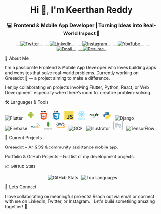 <h1 align="center">Hi 👋, I'm Keerthan Reddy</h1>
<h3 align="center">💻 Frontend & Mobile App Developer | Turning Ideas into Real-World Impact 🌱</h3>

<p align="center">
  <a href="https://twitter.com/" target="_blank">
    <img src="https://img.shields.io/twitter/follow/?logo=twitter&style=for-the-badge" alt="Twitter"/>
  </a>
  <a href="https://linkedin.com/in/keerthan-reddy" target="_blank">
    <img src="https://img.shields.io/badge/LinkedIn-Keerthan%20Reddy-blue?style=for-the-badge&logo=linkedin" alt="LinkedIn"/>
  </a>
  <a href="https://instagram.com/_keerthan_176" target="_blank">
    <img src="https://img.shields.io/badge/Instagram-@_keerthan_176-red?style=for-the-badge&logo=instagram" alt="Instagram"/>
  </a>
  <a href="https://www.youtube.com/c/krixeee" target="_blank">
    <img src="https://img.shields.io/badge/YouTube-Krixeee-red?style=for-the-badge&logo=youtube" alt="YouTube"/>
  </a>
  <a href="mailto:keerthanreddy1706@gmail.com" target="_blank">
    <img src="https://img.shields.io/badge/Email-keerthanreddy1706@gmail.com-green?style=for-the-badge&logo=gmail" alt="Email"/>
  </a>
  <a href="https://drive.google.com/file/d/14FSD9_U5v-yq8Nc8c9fDonjAQZUZuXdG/view?usp=sharing" target="_blank">
    <img src="https://img.shields.io/badge/Resume-Download-blue?style=for-the-badge&logo=google-drive" alt="Resume"/>
  </a>
</p>

🚀 About Me

I'm a passionate Frontend & Mobile App Developer who loves building apps and websites that solve real-world problems. Currently working on Greendot 🌱 — a project aiming to make a difference.

I enjoy collaborating on projects involving Flutter, Python, React, or Web Development, especially when there’s room for creative problem-solving.

🛠️ Languages & Tools

<!-- Setting a fixed width (30px) for all icon SVGs to prevent oversized rendering -->

<img src="https://www.vectorlogo.zone/logos/flutterio/flutterio-icon.svg" alt="Flutter" width="30"/>  
<img src="https://raw.githubusercontent.com/devicons/devicon/master/icons/android/android-original-wordmark.svg" alt="Android" width="30"/>  
<img src="https://raw.githubusercontent.com/devicons/devicon/master/icons/html5/html5-original-wordmark.svg" alt="HTML5" width="30"/>  
<img src="https://raw.githubusercontent.com/devicons/devicon/master/icons/css3/css3-original-wordmark.svg" alt="CSS3" width="30"/>  
<img src="https://raw.githubusercontent.com/devicons/devicon/master/icons/javascript/javascript-original.svg" alt="JavaScript" width="30"/>  
<img src="https://raw.githubusercontent.com/devicons/devicon/master/icons/react/react-original-wordmark.svg" alt="React" width="30"/>  
<img src="https://raw.githubusercontent.com/devicons/devicon/master/icons/nodejs/nodejs-original-wordmark.svg" alt="Node.js" width="30"/>  
<img src="https://raw.githubusercontent.com/devicons/devicon/master/icons/python/python-original.svg" alt="Python" width="30"/>  
<img src="https://cdn.worldvectorlogo.com/logos/django.svg" alt="Django" width="30"/>  
<img src="https://www.vectorlogo.zone/logos/firebase/firebase-icon.svg" alt="Firebase" width="30"/>  
<img src="https://raw.githubusercontent.com/devicons/devicon/master/icons/mysql/mysql-original-wordmark.svg" alt="MySQL" width="30"/>  
<img src="https://raw.githubusercontent.com/devicons/devicon/master/icons/mongodb/mongodb-original-wordmark.svg" alt="MongoDB" width="30"/>  
<img src="https://raw.githubusercontent.com/devicons/devicon/master/icons/amazonwebservices/amazonwebservices-original-wordmark.svg" alt="AWS" width="30"/>  
<img src="https://www.vectorlogo.zone/logos/google_cloud/google_cloud-icon.svg" alt="GCP" width="30"/>  
<img src="https://www.vectorlogo.zone/logos/adobe_illustrator/adobe_illustrator-icon.svg" alt="Illustrator" width="30"/>  
<img src="https://raw.githubusercontent.com/devicons/devicon/master/icons/photoshop/photoshop-line.svg" alt="Photoshop" width="30"/>  
<img src="https://www.vectorlogo.zone/logos/tensorflow/tensorflow-icon.svg" alt="TensorFlow" width="30"/>  

🌱 Current Projects

Greendot – An SOS & community assistance mobile app.  

Portfolio & GitHub Projects – Full list of my development projects.

📈 GitHub Stats

<p align="center">
  <img src="https://github-readme-stats.vercel.app/api?username=keerthanreddy01&show_icons=true&theme=radical&count_private=true&hide=issues" alt="GitHub Stats" width="460"/>
  <img src="https://github-readme-stats.vercel.app/api/top-langs/?username=keerthanreddy01&layout=compact&theme=radical" alt="Top Languages" width="420"/>
</p>

💬 Let’s Connect

I love collaborating on meaningful projects! Reach out via email or connect with me on LinkedIn, Twitter, or Instagram.  
Let's build something amazing together! 🚀
